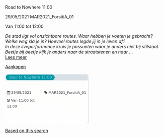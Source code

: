 Road to Nowhere 11:00

  
29/05/2021 MAR2021\_ForsitiA\_01  

Van 11:00 tot 12:00

  

  

*De stad ligt vol onzichtbare routes. Waar hebben je voeten je gebracht? Welke weg sla je in? Hoeveel routes legde jij in je leven af?*  
*In deze liveperformance kruis je passanten waar je anders niet bij stilstaat. Beetje bij beetje kijk je anders naar de straatstenen en haar*  ...  
[Lees meer](https://tickets.vgc.be/activity/subscribe/MAR2021_ForsitiA_01)

[Aankopen](https://tickets.vgc.be/ticketingActivity/subscribe/MAR2021_ForsitiA_01)

![](63578.png)

[Based on this search](https://tickets.vgc.be/activity/index?&vrijeplaatsen=1&Age%5B%5D=3%2C4&entity=244)